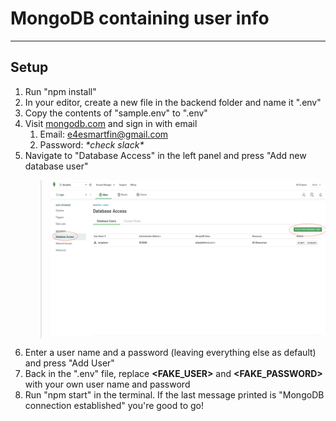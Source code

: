 # MongoDB containing user info

---

## Setup

1. Run "npm install"
1. In your editor, create a new file in the backend folder and name it ".env"
1. Copy the contents of "sample.env" to ".env"
1. Visit [mongodb.com](https://www.mongodb.com/) and sign in with email
   1. Email: e4esmartfin@gmail.com
   1. Password: _\*check slack\*_
1. Navigate to "Database Access" in the left panel and press "Add new database user"
   > <img src="./assets/screenshot.png" alt="screenshot" width="600" height="250"/>
1. Enter a user name and a password (leaving everything else as default) and press "Add User"
1. Back in the ".env" file, replace **<FAKE_USER>** and **<FAKE_PASSWORD>** with your own user name and password
1. Run "npm start" in the terminal. If the last message printed is "MongoDB connection established" you're good to go!
